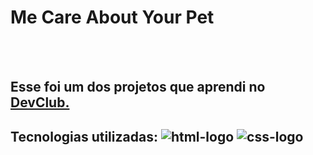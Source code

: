 <h1>Me Care About Your Pet</h1>
<br>
<br>
<h2>Esse foi um dos projetos que aprendi no <a href="https://rodolfomori.com.br/devclub">DevClub.</a></h2>
<h2>Tecnologias utilizadas:  <img src="https://img.shields.io/badge/HTML5-E34F26?style=for-the-badge&logo=html5&logoColor=white" alt="html-logo"/>
  <img src="https://img.shields.io/badge/CSS3-1572B6?style=for-the-badge&logo=css3&logoColor=white" alt="css-logo"/> </h2>

  
